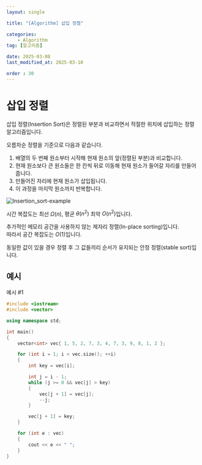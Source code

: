 ```yaml
---
layout: single

title: "[Algorithm] 삽입 정렬"

categories:
    - Algorithm
tag: [알고리즘]

date: 2025-03-08
last_modified_at: 2025-03-10

order : 30
---
```


# 삽입 정렬

삽입 정렬(Insertion Sort)은 정렬된 부분과 비교하면서 적절한 위치에 삽입하는 정렬 알고리즘입니다.

오름차순 정렬을 기준으로 다음과 같습니다.  
1. 배열의 두 번째 원소부터 시작해 현재 원소의 앞(정렬된 부분)과 비교합니다.
2. 현재 원소보다 큰 원소들은 한 칸씩 뒤로 이동해 현재 원소가 들어갈 자리를 만들어줍니다.
3. 만들어진 자리에 현재 원소가 삽입됩니다.
4. 이 과정을 마지막 원소까지 반복합니다.

![Insertion_sort-example]({{site.url}}/images/Algorithm/2025-03-08-Algorithm-Insertion_Sort/Insertion_sort-example.gif)

시간 복잡도는 최선 $\Omega(n)$, 평균 $\theta(n^2)$ 최악 $O(n^2)$입니다.

추가적인 메모리 공간을 사용하지 않는 제자리 정렬(In-place sorting)입니다.  
따라서 공간 복잡도는 $O(1)$입니다.

동일한 값이 있을 경우 정렬 후 그 값들끼리 순서가 유지되는 안정 정렬(stable sort)입니다.

## 예시

예시 #1
```cpp
#include <iostream>
#include <vector>

using namespace std;

int main()
{
    vector<int> vec{ 1, 5, 2, 7, 3, 4, 7, 3, 9, 8, 1, 2 };

    for (int i = 1; i < vec.size(); ++i)
    {
        int key = vec[i];

        int j = i - 1;
        while (j >= 0 && vec[j] > key)
        {
            vec[j + 1] = vec[j];
            --j;
        }

        vec[j + 1] = key;
    }

    for (int e : vec)
    {
        cout << e << " ";
    }
}
```